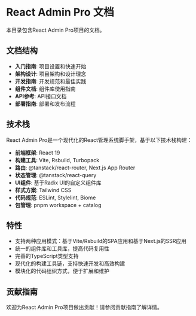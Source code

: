 # React Admin Pro 文档

本目录包含React Admin Pro项目的文档。

## 文档结构

- **入门指南**: 项目设置和快速开始
- **架构设计**: 项目架构和设计理念
- **开发指南**: 开发规范和最佳实践
- **组件文档**: 组件库使用指南
- **API参考**: API接口文档
- **部署指南**: 部署和发布流程

## 技术栈

React Admin Pro是一个现代化的React管理系统脚手架，基于以下技术栈构建：

- **前端框架**: React 19
- **构建工具**: Vite, Rsbuild, Turbopack
- **路由**: @tanstack/react-router, Next.js App Router
- **状态管理**: @tanstack/react-query
- **UI组件**: 基于Radix UI的自定义组件库
- **样式方案**: Tailwind CSS
- **代码规范**: ESLint, Stylelint, Biome
- **包管理**: pnpm workspace + catalog

## 特性

- 支持两种应用模式：基于Vite/Rsbuild的SPA应用和基于Next.js的SSR应用
- 统一的组件库和工具库，提高代码复用性
- 完善的TypeScript类型支持
- 现代化的构建工具链，支持快速开发和高效构建
- 模块化的代码组织方式，便于扩展和维护

## 贡献指南

欢迎为React Admin Pro项目做出贡献！请参阅贡献指南了解详情。